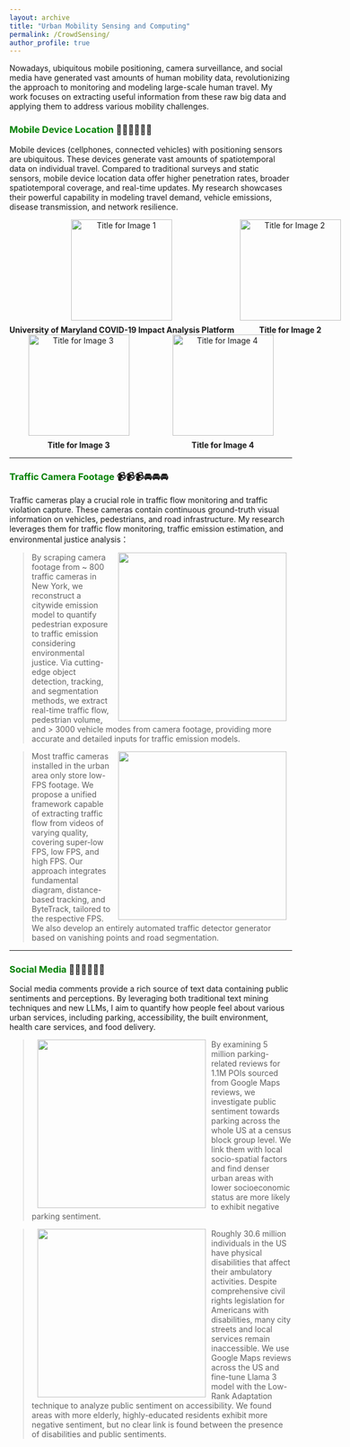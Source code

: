 ```yaml
---
layout: archive
title: "Urban Mobility Sensing and Computing"
permalink: /CrowdSensing/
author_profile: true
---
```


<style>
  .gallery {
    display: flex;
    justify-content: space-around;
    align-items: flex-start;
    flex-wrap: nowrap; /* Ensure all images stay on the same line */
    gap: 10px; /* Adds space between the images */
  }

  .image-container {
    text-align: center;
    flex-shrink: 0; /* Prevent shrinking of images, keeping them the same size */
    width: auto; /* Let the width of the image adjust based on its aspect ratio */
  }

  .image-container img {
    height: 180px;  /* Fixed height for all images */
    width: auto;    /* Flexible width depending on the image's aspect ratio */
    object-fit: cover; /* Ensure aspect ratio is maintained */
  }

  .image-title {
    margin-top: 8px;
    font-size: 14px;
    font-weight: bold;
    white-space: normal; /* Allows title text to wrap automatically */
    word-wrap: break-word; /* Ensure long words break if needed */
  }
</style>

Nowadays, ubiquitous mobile positioning, camera surveillance, and social media have generated vast amounts of human mobility data,
revolutionizing the approach to monitoring and modeling large-scale human travel. 
My work focuses on extracting useful information from these raw big data and applying them to address various mobility challenges.

### <span style="color: green"> Mobile Device Location </span> 📱📱📱🚶🚶🚶
Mobile devices (cellphones, connected vehicles) with positioning sensors are ubiquitous.
These devices generate vast amounts of spatiotemporal data on individual travel. 
Compared to traditional surveys and static sensors, mobile device location data offer higher penetration rates, broader spatiotemporal coverage, and real-time updates. 
My research showcases their powerful capability in modeling travel demand, vehicle emissions, disease transmission, and network resilience.


<div class="gallery">
  <div class="image-container">
    <a href="https://data.covid.umd.edu/" target="_blank">
      <img src="https://songhuahu-umd.github.io/images/FF11.png" alt="Title for Image 1"/>
    </a>
    <div class="image-title">University of Maryland COVID-19 Impact Analysis Platform </div>
  </div>

  <div class="image-container">
    <a href="link_to_page2" target="_blank">
      <img src="https://songhuahu-umd.github.io/images/OD2T2.png" alt="Title for Image 2"/>
    </a>
    <div class="image-title">Title for Image 2</div>
  </div>
</div>

<div class="gallery">
  <div class="image-container">
    <a href="link_to_page3" target="_blank">
      <img src="path_to_image3" alt="Title for Image 3"/>
    </a>
    <div class="image-title">Title for Image 3</div>
  </div>

  <div class="image-container">
    <a href="link_to_page4" target="_blank">
      <img src="path_to_image4" alt="Title for Image 4"/>
    </a>
    <div class="image-title">Title for Image 4</div>
  </div>
</div>


[//]: # (<p align="center">)

[//]: # (    <img src="https://songhuahu-umd.github.io/images/FF11.png" alt="Title for Image 1" width="30%" hspace="5"/>)

[//]: # (    <img src="https://songhuahu-umd.github.io/images/OD2T1.png" alt="Title for Image 2" width="30%" hspace="5"/>)

[//]: # (    <img src="https://songhuahu-umd.github.io/images/FF11.png" alt="Title for Image 3" width="30%" hspace="5"/>)

[//]: # (</p>)

[//]: # ()
[//]: # (<p align="center">)

[//]: # (  <b>Title for Image 1</b> &nbsp;&nbsp;&nbsp;&nbsp;&nbsp;)

[//]: # (  <b>Title for Image 2</b> &nbsp;&nbsp;&nbsp;&nbsp;&nbsp;)

[//]: # (  <b>Title for Image 3</b>)

[//]: # (</p>)

[//]: # (<a href="https://www.sciencedirect.com/science/article/pii/S0968090X20308524"><img style="float: left" src="https://songhuahu-umd.github.io/images/FF11.png" width="300" hspace="20"></a>)

---

### <span style="color: green"> Traffic Camera Footage </span> 📹📹📹🚘🚘🚘
Traffic cameras play a crucial role in traffic flow monitoring and traffic violation capture. 
These cameras contain continuous ground-truth visual information on vehicles, pedestrians, and road infrastructure. 
My research leverages them for traffic flow monitoring, traffic emission estimation, and environmental justice analysis：

> <a href="https://senseable.mit.edu/"><img style="float: right" src="https://songhuahu-umd.github.io/images/Camera0.png" width="300" hspace="10"></a>
By scraping camera footage from ~ 800 traffic cameras in New York, we reconstruct a citywide emission model to quantify pedestrian exposure to traffic emission considering environmental justice.
Via cutting-edge object detection, tracking, and segmentation methods, we extract real-time traffic flow, 
pedestrian volume, and > 3000 vehicle modes from camera footage, providing more accurate and detailed inputs for traffic emission models.

> <a href="https://senseable.mit.edu/"><img style="float: right" src="https://songhuahu-umd.github.io/images/camera0.gif" width="300" hspace="10"></a>
Most traffic cameras installed in the urban area only store low-FPS footage. 
We propose a unified framework capable of extracting traffic flow from videos of varying quality, 
covering super-low FPS, low FPS, and high FPS. 
Our approach integrates fundamental diagram, distance-based tracking, and ByteTrack, tailored to the respective FPS. 
We also develop an entirely automated traffic detector generator based on vanishing points and road segmentation.

---


### <span style="color: green"> Social Media </span>💬💬💬👥👥👥
Social media comments provide a rich source of text data containing public sentiments and perceptions.
By leveraging both traditional text mining techniques and new LLMs, 
I aim to quantify how people feel about various urban services, 
including parking, accessibility, the built environment, health care services, and food delivery.

> <a href="https://arxiv.org/pdf/2407.05104"><img style="float: left" src="https://songhuahu-umd.github.io/images/parking.png" width="300" hspace="10"></a>
By examining 5 million parking-related reviews for 1.1M POIs sourced from Google Maps reviews, 
we investigate public sentiment towards parking across the whole US at a census block group level. 
We link them with local socio-spatial factors and find denser urban areas with lower socioeconomic status 
are more likely to exhibit negative parking sentiment.

> <a href="https://arxiv.org/pdf/2409.08459"><img style="float: left" src="https://songhuahu-umd.github.io/images/access_framework.png" width="300" hspace="10"></a>
Roughly 30.6 million individuals in the US have physical disabilities that affect their ambulatory activities. 
Despite comprehensive civil rights legislation for Americans with disabilities, many city streets and local services remain inaccessible.
We use Google Maps reviews across the US and fine-tune Llama 3 model with the Low-Rank Adaptation technique to analyze public sentiment on accessibility.
We found areas with more elderly, highly-educated residents exhibit more negative sentiment, but no clear link is found between the presence of disabilities and public sentiments.